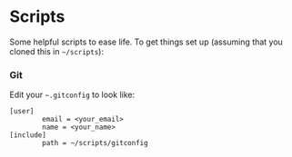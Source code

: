 # Scripts
Some helpful scripts to ease life. To get things set up (assuming that you cloned this in `~/scripts`):

### Git
Edit your `~.gitconfig` to look like:
```
[user]
        email = <your_email>
        name = <your_name>
[include]
        path = ~/scripts/gitconfig
```
